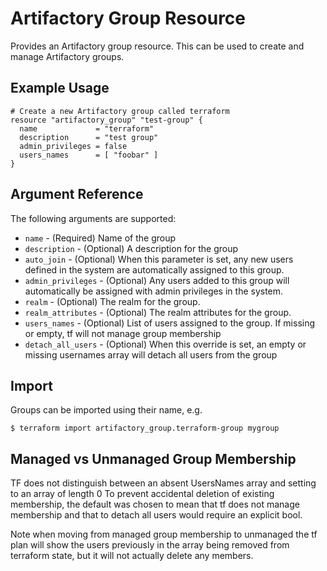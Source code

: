 # Artifactory Group Resource

Provides an Artifactory group resource. This can be used to create and manage Artifactory groups.

## Example Usage

```hcl
# Create a new Artifactory group called terraform
resource "artifactory_group" "test-group" {
  name             = "terraform"
  description      = "test group"
  admin_privileges = false
  users_names      = [ "foobar" ]
}
```

## Argument Reference

The following arguments are supported:

* `name`                - (Required) Name of the group
* `description`         - (Optional) A description for the group
* `auto_join`           - (Optional) When this parameter is set, any new users defined in the system are automatically assigned to this group.
* `admin_privileges`    - (Optional) Any users added to this group will automatically be assigned with admin privileges in the system.
* `realm`               - (Optional) The realm for the group.
* `realm_attributes`    - (Optional) The realm attributes for the group.
* `users_names`         - (Optional) List of users assigned to the group. If missing or empty, tf will not manage group membership
* `detach_all_users`    - (Optional) When this override is set, an empty or missing usernames array will detach all users from the group

## Import

Groups can be imported using their name, e.g.

```
$ terraform import artifactory_group.terraform-group mygroup
```


## Managed vs Unmanaged Group Membership
TF does not distinguish between an absent UsersNames array and setting to an array of length 0
To prevent accidental deletion of existing membership, the default was chosen to mean that tf does not manage membership
and that to detach all users would require an explicit bool.

Note when moving from managed group membership to unmanaged the tf plan will show the users previously in the array
being removed from terraform state, but it will not actually delete any members.